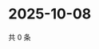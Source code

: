 # 2025-10-08

共 0 条

<!-- BEGIN ZHIHUVIDEO -->
<!-- 最后更新时间 Wed Oct 08 2025 02:16:45 GMT+0800 (China Standard Time) -->

<!-- END ZHIHUVIDEO -->

